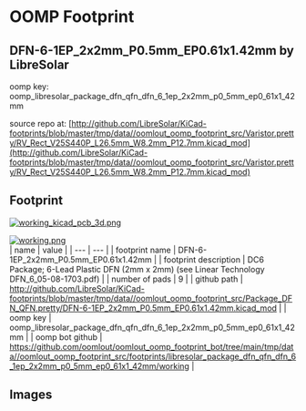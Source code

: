 # OOMP Footprint  
## DFN-6-1EP_2x2mm_P0.5mm_EP0.61x1.42mm  by LibreSolar  
  
oomp key: oomp_libresolar_package_dfn_qfn_dfn_6_1ep_2x2mm_p0_5mm_ep0_61x1_42mm  
  
source repo at: [http://github.com/LibreSolar/KiCad-footprints/blob/master/tmp/data//oomlout_oomp_footprint_src/Varistor.pretty/RV_Rect_V25S440P_L26.5mm_W8.2mm_P12.7mm.kicad_mod](http://github.com/LibreSolar/KiCad-footprints/blob/master/tmp/data//oomlout_oomp_footprint_src/Varistor.pretty/RV_Rect_V25S440P_L26.5mm_W8.2mm_P12.7mm.kicad_mod)  
## Footprint  
  
[![working_kicad_pcb_3d.png](working_kicad_pcb_3d_600.png)](working_kicad_pcb_3d.png)  
  
[![working.png](working_600.png)](working.png)  
| name | value | 
| --- | --- | 
| footprint name | DFN-6-1EP_2x2mm_P0.5mm_EP0.61x1.42mm | 
| footprint description | DC6 Package; 6-Lead Plastic DFN (2mm x 2mm) (see Linear Technology DFN_6_05-08-1703.pdf) | 
| number of pads | 9 | 
| github path | http://github.com/LibreSolar/KiCad-footprints/blob/master/tmp/data//oomlout_oomp_footprint_src/Package_DFN_QFN.pretty/DFN-6-1EP_2x2mm_P0.5mm_EP0.61x1.42mm.kicad_mod | 
| oomp key | oomp_libresolar_package_dfn_qfn_dfn_6_1ep_2x2mm_p0_5mm_ep0_61x1_42mm | 
| oomp bot github | https://github.com/oomlout/oomlout_oomp_footprint_bot/tree/main/tmp/data//oomlout_oomp_footprint_src/footprints/libresolar_package_dfn_qfn_dfn_6_1ep_2x2mm_p0_5mm_ep0_61x1_42mm/working | 
## Images  
